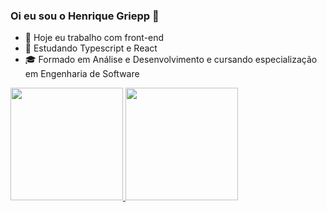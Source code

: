 ### Oi eu sou o Henrique Griepp 👋

- 🔭 Hoje eu trabalho com front-end
- 🌱 Estudando Typescript e React
- 🎓 Formado em Análise e Desenvolvimento e cursando especialização em Engenharia de Software
  
<div>
  <a href="https://github.com/henrique-griepp">
  <img height="180em" src="https://github-readme-stats-henrique-griepps-projects.vercel.app/api?username=henrique-griepp"/>
  <img height="180em" src="https://github-readme-stats.vercel.app/api/top-langs/?username=henrique-griepp&layout=compact"/>


  
</div>





<!--

- 👯 I’m looking to collaborate on ...
- 🤔 I’m looking for help with ...
- 💬 Ask me about ...
- 📫 How to reach me: ...
- 😄 Pronouns: ...
- ⚡ Fun fact: ...
-->
